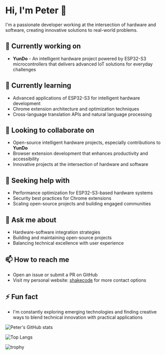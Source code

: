 # Hi, I'm Peter 👋

I'm a passionate developer working at the intersection of hardware and software, creating innovative solutions to real-world problems.

## 🔭 Currently working on

- **YunDo** - An intelligent hardware project powered by ESP32-S3 microcontrollers that delivers advanced IoT solutions for everyday challenges

## 🌱 Currently learning

- Advanced applications of ESP32-S3 for intelligent hardware development
- Chrome extension architecture and optimization techniques
- Cross-language translation APIs and natural language processing

## 👯 Looking to collaborate on

- Open-source intelligent hardware projects, especially contributions to **YunDo**
- Browser extension development that enhances productivity and accessibility
- Innovative projects at the intersection of hardware and software

## 🤔 Seeking help with

- Performance optimization for ESP32-S3-based hardware systems
- Security best practices for Chrome extensions
- Scaling open-source projects and building engaged communities

## 💬 Ask me about

- Hardware-software integration strategies
- Building and maintaining open-source projects
- Balancing technical excellence with user experience

## 📫 How to reach me

- Open an issue or submit a PR on GitHub
- Visit my personal website: [shakecode](https://shakecode.com) for more contact options

## ⚡ Fun fact

- I'm constantly exploring emerging technologies and finding creative ways to blend technical innovation with practical applications

![Peter's GitHub stats](https://github-readme-stats.vercel.app/api?username=hx23840)

![Top Langs](https://github-readme-stats.vercel.app/api/top-langs/?username=hx23840)

![trophy](https://github-profile-trophy.vercel.app/?username=hx23840)
